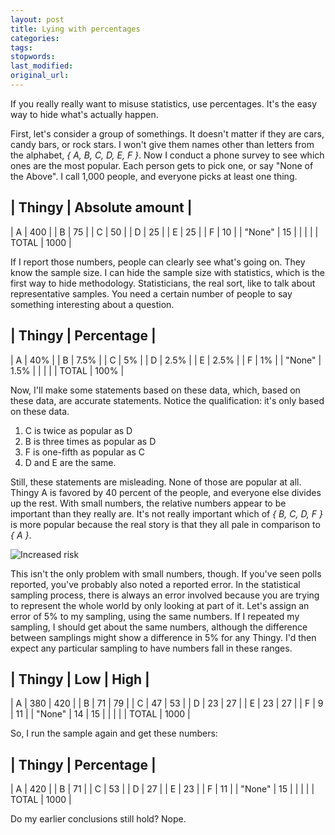 ```yaml
---
layout: post
title: Lying with percentages
categories:
tags:
stopwords:
last_modified:
original_url:
---
```


If you really really want to misuse statistics, use percentages. It's the easy
way to hide what's actually happen.

First, let's consider a group of somethings. It doesn't matter if they
are cars, candy bars, or rock stars. I won't give them names other
than letters from the alphabet, *{ A, B, C, D, E, F }*. Now I conduct a
phone survey to see which ones are the most popular. Each person gets
to pick one, or say "None of the Above". I call 1,000 people, and
everyone picks at least one thing.

| Thingy | Absolute amount |
----------------------------
|	A         | 400 |
|	B         | 75 |
|	C         | 50 |
|	D	      | 25 |
|	E         | 25 |
|	F         | 10 |
|	"None"    | 15 |
|	| |
|	TOTAL   | 1000 |

If I report those numbers, people can clearly see what's going on. They know
the sample size. I can hide the sample size with statistics, which is the
first way to hide methodology. Statisticians, the real sort, like to talk
about representative samples. You need a certain number of people to say something interesting about a question.


| Thingy | Percentage |
----------------------------
| 	A           | 40% |
| 	B           | 7.5% |
| 	C           | 5% |
| 	D	        | 2.5% |
| 	E           | 2.5% |
| 	F           | 1% |
| 	"None"      | 1.5% |
| 	| |
| 	TOTAL       | 100% |

Now, I'll make some statements based on these data, which, based on these data,
are accurate statements. Notice the qualification: it's only
based on these data.

1. C is twice as popular as D
2. B is three times as popular as D
3. F is one-fifth as popular as C
4. D and E are the same.

Still, these statements are misleading. None of those are popular at
all. Thingy A is favored by 40 percent of the people, and everyone else
divides up the rest. With small numbers, the relative numbers appear
to be important than they really are. It's not really important which
of *{ B, C, D, F }* is more popular because the real story is that they
all pale in comparison to *{ A }*.

![Increased risk](https://imgs.xkcd.com/comics/increased_risk.png)

This isn't the only problem with small numbers, though. If you've seen
polls reported, you've probably also noted a reported error. In the
statistical sampling process, there is always an error involved
because you are trying to represent the whole world by only looking at
part of it. Let's assign an error of 5% to my sampling, using the same
numbers. If I repeated my sampling, I should get about the same
numbers, although the difference between samplings might show a
difference in 5% for any Thingy. I'd then expect any particular
sampling to have numbers fall in these ranges.

| Thingy | Low | High |
--------------------------
|	A        | 380 | 420 |
|	B         | 71  | 79 |
|	C         | 47  | 53 |
|	D	      | 23  | 27 |
|	E         | 23  | 27 |
|	F         | 9   | 11 |
|	"None"    | 14  | 15 |
| | |
|	TOTAL    | 1000 |

So, I run the sample again and get these numbers:


| Thingy | Percentage |
-----------------------
 |	A        | 420 |
 |	B        |  71 |
 |	C        |  53 |
 |	D	     |  27 |
 |	E        |  23 |
 |	F        |  11 |
 |	"None"   |  15 |
 | | |
 |	TOTAL   | 1000 |

Do my earlier conclusions still hold? Nope.



